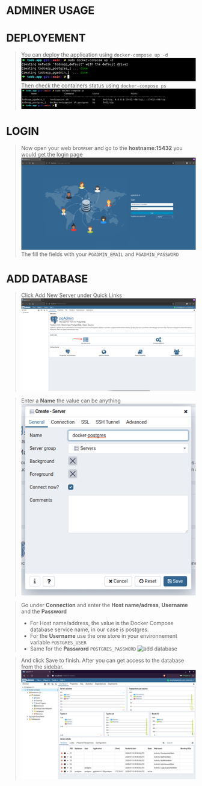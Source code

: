 # ADMINER USAGE

# DEPLOYEMENT

> You can deploy the application using `docker-compose up -d`
![deployement image](../assets/docker-compose-up.png)
> Then check the containers status using `docker-compose ps`
![container status](../assets/docker-compose-ps.png)

# LOGIN

> Now open your web browser and go to the **hostname:15432** you would get the login page
![pgadmin login](../assets/pgadmin-login.png)
> The fill the fields with your `PGADMIN_EMAIL` and `PGADMIN_PASSWORD`

# ADD DATABASE

> Click Add New Server under Quick Links
![add new server](../assets/add-new-server.png)

> Enter a **Name** the value can be anything
![server name](../assets/server-name.png)

> Go under **Connection** and enter the **Host name/adress**, **Username** and the **Password**
> - For Host name/address, the value is the Docker Compose database service name, in our case is postgres.
> - For the **Username** use the one store in your environnement variable `POSTGRES_USER`
> - Same for the **Password** `POSTGRES_PASSWORD`
![add database](../assets/add-connection.png)

> And click Save to finish. After you can get access to the database from the sidebar.
![add database](../assets/database-dashboard.png)
